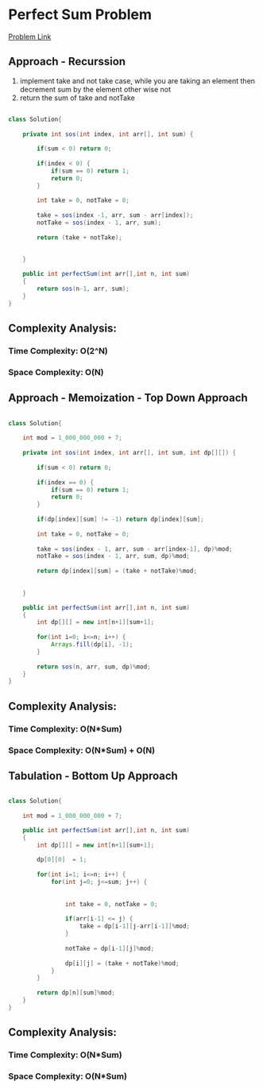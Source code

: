 # Perfect Sum Problem

[Problem Link](https://www.geeksforgeeks.org/problems/perfect-sum-problem5633/1)


## Approach - Recurssion

1. implement take and not take case, while you are taking an element then decrement sum by the element other wise not
2. return the sum of take and notTake

```Java

class Solution{
    
    private int sos(int index, int arr[], int sum) {
        
        if(sum < 0) return 0;
        
        if(index < 0) {
            if(sum == 0) return 1;
            return 0;
        }
        
        int take = 0, notTake = 0;
        
        take = sos(index -1, arr, sum - arr[index]);
        notTake = sos(index - 1, arr, sum);
        
        return (take + notTake);
        
        
    }

	public int perfectSum(int arr[],int n, int sum) 
	{ 
	    return sos(n-1, arr, sum);
	} 
}

```

## Complexity Analysis:

### Time Complexity: O(2^N) 

### Space Complexity: O(N)


## Approach - Memoization - Top Down Approach

```Java

class Solution{
    
    int mod = 1_000_000_000 + 7;
    
    private int sos(int index, int arr[], int sum, int dp[][]) {
        
        if(sum < 0) return 0;
        
        if(index == 0) {
            if(sum == 0) return 1;
            return 0;
        }
        
        if(dp[index][sum] != -1) return dp[index][sum];
        
        int take = 0, notTake = 0;
        
        take = sos(index - 1, arr, sum - arr[index-1], dp)%mod;
        notTake = sos(index - 1, arr, sum, dp)%mod;
        
        return dp[index][sum] = (take + notTake)%mod;
        
        
    }

	public int perfectSum(int arr[],int n, int sum) 
	{ 
	    int dp[][] = new int[n+1][sum+1];
	    
	    for(int i=0; i<=n; i++) {
	        Arrays.fill(dp[i], -1);
	    }
	    
	    return sos(n, arr, sum, dp)%mod;
	} 
}

```

## Complexity Analysis:

### Time Complexity: O(N*Sum) 

### Space Complexity: O(N*Sum) + O(N)

## Tabulation - Bottom Up Approach

```Java

class Solution{
    
    int mod = 1_000_000_000 + 7;

	public int perfectSum(int arr[],int n, int sum) 
	{ 
	    int dp[][] = new int[n+1][sum+1];
	    
	    dp[0][0]  = 1;
	    
	    for(int i=1; i<=n; i++) {
	        for(int j=0; j<=sum; j++) {
	            
	            
	            int take = 0, notTake = 0;
	           
	            if(arr[i-1] <= j) {
	                take = dp[i-1][j-arr[i-1]]%mod;
	            }
	            
	            notTake = dp[i-1][j]%mod;
	            
	            dp[i][j] = (take + notTake)%mod;
	        }
	    }
	    
	    return dp[n][sum]%mod;
	} 
}

```

## Complexity Analysis:

### Time Complexity: O(N*Sum) 

### Space Complexity: O(N*Sum) 
